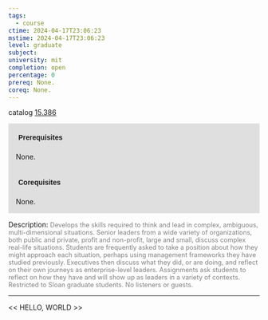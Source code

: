 ```yaml
---
tags:
  - course
ctime: 2024-04-17T23:06:23
mstime: 2024-04-17T23:06:23
level: graduate
subject: 
university: mit
completion: open
percentage: 0
prereq: None.
coreq: None.
---
```


catalog [15.386](http://student.mit.edu/catalog/m15b.html#15.386)

<span style="display: block; padding: 15px; background-color: rgb(100, 100, 100, 0.2);"><font id="m_prereq1124_0" style="display: block; font-family: Arial, sans-serif; font-weight: bold; padding: 5px">Prerequisites</font><br><span id="prereq1124_0">None.</span></span>
<span style="display: block; padding: 15px; background-color: rgb(100, 100, 100, 0.2);"><font id="m_coreq1124_0" style="display: block; font-family: Arial, sans-serif; font-weight: bold; padding: 5px">Corequisites</font><br><span id="coreq1124_0">None.</span></span>

<font style="">Description:</font>
<font style="color: grey; font-size: 0.8rem;">Develops the skills required to think and lead in complex, ambiguous, multi-dimensional situations. Senior leaders from a wide variety of organizations, both public and private, profit and non-profit, large and small, discuss complex real-life situations. Students are frequently asked to take a position about how they might approach each situation, perhaps using management frameworks they have studied previously. Executives then discuss what they did, or are doing, and reflect on their own journeys as enterprise-level leaders. Assignments ask students to reflect on how they have and will show up as leaders in a variety of contexts. Restricted to Sloan graduate students. No listeners or guests.</font>



---

<< HELLO, WORLD >>
